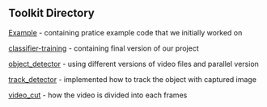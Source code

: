 ## Toolkit Directory 

[Example](https://github.com/jemin6/CIS431_Image_Detector/tree/master/Toolkit/Example) - containing pratice example code that we initially worked on

[classifier-training](https://github.com/jemin6/CIS431_Image_Detector/tree/master/Toolkit/classifier-training) - containing final version of our project 

[object_detector](https://github.com/jemin6/CIS431_Image_Detector/tree/master/Toolkit/object_detector) - using different versions of video files and parallel version

[track_detector](https://github.com/jemin6/CIS431_Image_Detector/tree/master/Toolkit/track_detector) - implemented how to track the object with captured image 

[video_cut](https://github.com/jemin6/CIS431_Image_Detector/tree/master/Toolkit/video_cut) - how the video is divided into each frames 